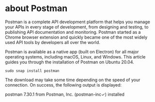 # about Postman
Postman is a complete API development platform that helps you manage your APIs in every stage of development, from designing and testing, to publishing API documentation and monitoring. Postman started as a Chrome browser extension and quickly became one of the most widely used API tools by developers all over the world.

Postman is available as a native app (built on Electron) for all major operating systems, including macOS, Linux, and Windows. This article guides you through the installation of Postman on Ubuntu 20.04.

```
sudo snap install postman
```

The download may take some time depending on the speed of your connection. On success, the following output is displayed:

postman 7.30.1 from Postman, Inc. (postman-inc✓) installed